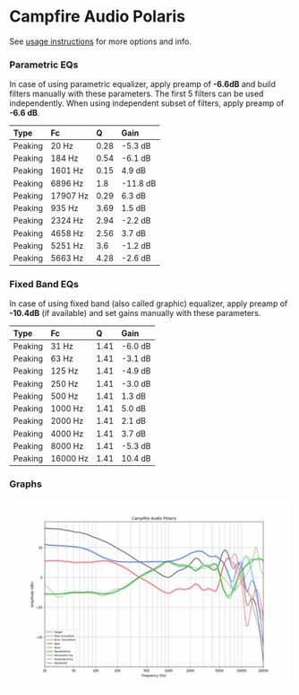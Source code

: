 # Campfire Audio Polaris
See [usage instructions](https://github.com/jaakkopasanen/AutoEq#usage) for more options and info.

### Parametric EQs
In case of using parametric equalizer, apply preamp of **-6.6dB** and build filters manually
with these parameters. The first 5 filters can be used independently.
When using independent subset of filters, apply preamp of **-6.6 dB**.

| Type    | Fc       |    Q | Gain     |
|:--------|:---------|:-----|:---------|
| Peaking | 20 Hz    | 0.28 | -5.3 dB  |
| Peaking | 184 Hz   | 0.54 | -6.1 dB  |
| Peaking | 1601 Hz  | 0.15 | 4.9 dB   |
| Peaking | 6896 Hz  | 1.8  | -11.8 dB |
| Peaking | 17907 Hz | 0.29 | 6.3 dB   |
| Peaking | 935 Hz   | 3.69 | 1.5 dB   |
| Peaking | 2324 Hz  | 2.94 | -2.2 dB  |
| Peaking | 4658 Hz  | 2.56 | 3.7 dB   |
| Peaking | 5251 Hz  | 3.6  | -1.2 dB  |
| Peaking | 5663 Hz  | 4.28 | -2.6 dB  |

### Fixed Band EQs
In case of using fixed band (also called graphic) equalizer, apply preamp of **-10.4dB**
(if available) and set gains manually with these parameters.

| Type    | Fc       |    Q | Gain    |
|:--------|:---------|:-----|:--------|
| Peaking | 31 Hz    | 1.41 | -6.0 dB |
| Peaking | 63 Hz    | 1.41 | -3.1 dB |
| Peaking | 125 Hz   | 1.41 | -4.9 dB |
| Peaking | 250 Hz   | 1.41 | -3.0 dB |
| Peaking | 500 Hz   | 1.41 | 1.3 dB  |
| Peaking | 1000 Hz  | 1.41 | 5.0 dB  |
| Peaking | 2000 Hz  | 1.41 | 2.1 dB  |
| Peaking | 4000 Hz  | 1.41 | 3.7 dB  |
| Peaking | 8000 Hz  | 1.41 | -5.3 dB |
| Peaking | 16000 Hz | 1.41 | 10.4 dB |

### Graphs
![](./Campfire%20Audio%20Polaris.png)